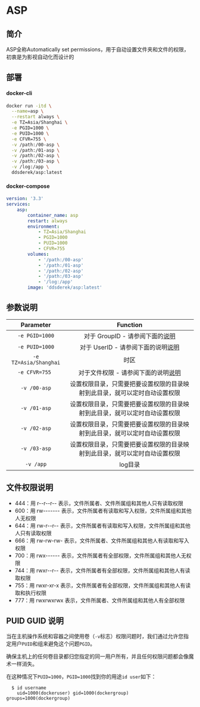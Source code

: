 # ASP

## 简介

ASP全称Automatically set permissions，用于自动设置文件夹和文件的权限，初衷是为影视自动化而设计的

## 部署

#### docker-cli

```bash
docker run -itd \
  --name=asp \
  --restart always \
  -e TZ=Asia/Shanghai \
  -e PGID=1000 \
  -e PUID=1000 \
  -e CFVR=755 \
  -v /path:/00-asp \
  -v /path:/01-asp \
  -v /path:/02-asp \
  -v /path:/03-asp \
  -v /log:/app \
  ddsderek/asp:latest
```

#### docker-compose

```yaml
version: '3.3'
services:
    asp:
        container_name: asp
        restart: always
        environment:
            - TZ=Asia/Shanghai
            - PGID=1000
            - PUID=1000
            - CFVR=755
        volumes:
            - '/path:/00-asp'
            - '/path:/01-asp'
            - '/path:/02-asp'
            - '/path:/03-asp'
            - '/log:/app'
        image: 'ddsderek/asp:latest'
```

## 参数说明

|         Parameter         |                           Function                           |
| :-----------------------: | :----------------------------------------------------------: |
|    ```-e PGID=1000```     | 对于 GroupID - 请参阅下面的[说明](https://github.com/DDS-Derek/ASP#puid-guid-%E8%AF%B4%E6%98%8E) |
|    ```-e PUID=1000```     | 对于 UserID - 请参阅下面的说明[说明](https://github.com/DDS-Derek/ASP#puid-guid-%E8%AF%B4%E6%98%8E) |
| ```-e TZ=Asia/Shanghai``` |                             时区                             |
|    ```-e CFVR=755 ```     | 对于文件权限 - 请参阅下面的说明[说明](https://github.com/DDS-Derek/ASP#%E6%96%87%E4%BB%B6%E6%9D%83%E9%99%90%E8%AF%B4%E6%98%8E) |
|     ```-v /00-asp```      | 设置权限目录，只需要把要设置权限的目录映射到此目录，就可以定时自动设置权限 |
|     ```-v /01-asp```      | 设置权限目录，只需要把要设置权限的目录映射到此目录，就可以定时自动设置权限 |
|     ```-v /02-asp```      | 设置权限目录，只需要把要设置权限的目录映射到此目录，就可以定时自动设置权限 |
|     ```-v /03-asp```      | 设置权限目录，只需要把要设置权限的目录映射到此目录，就可以定时自动设置权限 |
|       ```-v /app```       |                           log目录                            |

## 文件权限说明

- 444：用 r--r--r-- 表示，文件所属者、文件所属组和其他人只有读取权限
- 600：用 rw------- 表示，文件所属者有读取和写入权限，文件所属组和其他人无权限
- 644：用 rw-r--r-- 表示，文件所属者有读取和写入权限，文件所属组和其他人只有读取权限
- 666：用 rw-rw-rw- 表示，文件所属者、文件所属组和其他人有读取和写入权限
- 700：用 rwx------ 表示，文件所属者有全部权限，文件所属组和其他人无权限
- 744：用 rwxr--r-- 表示，文件所属者有全部权限，文件所属组和其他人有读取权限
- 755：用 rwxr-xr-x 表示，文件所属者有全部权限，文件所属组和其他人有读取和执行权限
- 777：用 rwxrwxrwx 表示，文件所属者、文件所属组和其他人有全部权限

## PUID GUID 说明

当在主机操作系统和容器之间使用卷（`-v`标志）权限问题时，我们通过允许您指定用户`PUID`和组来避免这个问题`PGID`。

确保主机上的任何卷目录都归您指定的同一用户所有，并且任何权限问题都会像魔术一样消失。

在这种情况下`PUID=1000`，`PGID=1000`找到你的用途`id user`如下：

```
  $ id username
    uid=1000(dockeruser) gid=1000(dockergroup) groups=1000(dockergroup)
```
